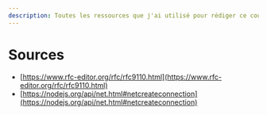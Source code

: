 ```yaml
---
description: Toutes les ressources que j'ai utilisé pour rédiger ce cours.
---
```


# Sources

* [https://www.rfc-editor.org/rfc/rfc9110.html](https://www.rfc-editor.org/rfc/rfc9110.html)
* [https://nodejs.org/api/net.html#netcreateconnection](https://nodejs.org/api/net.html#netcreateconnection)
